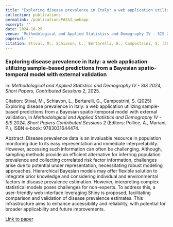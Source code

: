 ```yaml
---
title: "Exploring disease prevalence in Italy: a web application utilizing sample-based predictions from a Bayesian spatio-temporal model with external validation"
collection: publications
permalink: /publication/PASSI_webapp
excerpt: ''
date: 2024-10-29
venue: 'Methodological and Applied Statistics and Demography IV - SIS 2024, Short Papers, Contributed Sessions 2'
paperurl: ''
citation: Stival, M., Schiavon, L., Bertarelli, G., Campostrini, S. (2025) Exploring disease prevalence in Italy: a web application utilizing sample-based predictions from a Bayesian spatio-temporal model with external validation, in <i>Methodological and Applied Statistics and Demography IV - SIS 2024, Short Papers Contributed Sessions 2</i> (Editors: Pollice, A., Mariani, P.), ISBN e-book: 9783031644474.
---
```


### Exploring disease prevalence in Italy: a web application utilizing sample-based predictions from a Bayesian spatio-temporal model with external validation
in: _Methodological and Applied Statistics and Demography IV - SIS 2024, Short Papers, Contributed Sessions 2_, 2025.

Citation: Stival, M., Schiavon, L., Bertarelli, G., Campostrini, S. (2025) Exploring disease prevalence in Italy: a web application utilizing sample-based predictions from a Bayesian spatio-temporal model with external validation, in <i>Methodological and Applied Statistics and Demography IV - SIS 2024, Short Papers Contributed Sessions 2</i> (Editors: Pollice, A., Mariani, P.), ISBN e-book: 9783031644474.

Abstract: Disease prevalence data is an invaluable resource in population monitoring due to its easy representation and immediate interpretability.
However, accessing such information can often be challenging.
Although, sampling methods provide an efficient alternative for inferring population prevalence and collecting correlated risk factor information,
challenges arise due to potential under representation, necessitating robust modeling approaches. Hierarchical Bayesian models may offer flexible solution to integrate prior knowledge and considering individual and environmental factors in disease prevalence estimation. However, interpreting
complex statistical models poses challenges for non-experts. To address this, a user-friendly web interface leveraging Shiny is proposed, facilitating comparison and validation of disease prevalence estimates.
This infrastructure aims to enhance accessibility and reliability, with potential for broader applicability and future improvements.

[Link to paper](https://link.springer.com/chapter/10.1007/978-3-031-64447-4_96)

